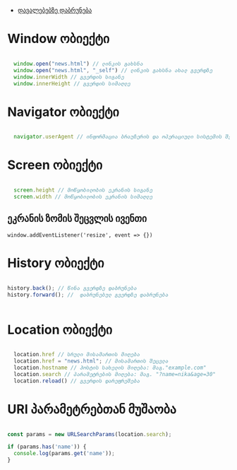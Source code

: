 - [დავალებებზე დაბრუნება](README.md)

# Window ობიექტი

```js

  window.open("news.html") // ლინკის გახსნა 
  window.open("news.html", "_self") // ლინკის გახსნა ახალ გვერდზე
  window.innerWidth // გვერდის სიგანე
  window.innerHeight // გვერდის სიმაღლე

```

# Navigator ობიექტი

```js

  navigator.userAgent // ინფორმაცია ბრაუზერის და ოპერაციული სისტემის შესახებ

```

# Screen ობიექტი

```js

  screen.height // მოწყობილობის ეკრანის სიგანე
  screen.width // მოწყობილობის ეკრანის სიმაღლე

```

## ეკრანის ზომის შეცვლის ივენთი

`window.addEventListener('resize', event => {})`

# History ობიექტი

```js

history.back(); // წინა გვერდზე დაბრუნება
history.forward(); //  დაბრუნებულ გვერდზე დაბრუნება
  
```

# Location ობიექტი

```js

  location.href // სრული მისამართის მიღება
  location.href = "news.html"; // მისამართის შეცვლა
  location.hostname	// ჰოსტის სახელის მიღება: მაგ."example.com"
  location.search // პარამეტრების მიღება: მაგ. "?name=nika&age=30"
  location.reload() // გვერდის დარეფრეშება

```

# URl პარამეტრებთან მუშაობა

```js

const params = new URLSearchParams(location.search);

if (params.has('name')) {
  console.log(params.get('name'));
}

```
